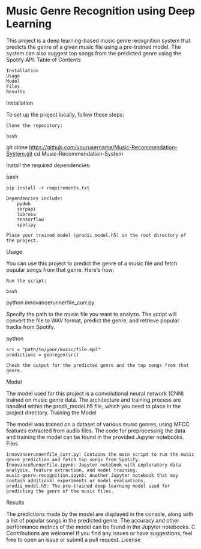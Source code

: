 <h1>Music Genre Recognition using Deep Learning</h1>

This project is a deep learning-based music genre recognition system that predicts the genre of a given music file using a pre-trained model. The system can also suggest top songs from the predicted genre using the Spotify API.
Table of Contents

    Installation
    Usage
    Model
    Files
    Results

Installation

To set up the project locally, follow these steps:

    Clone the repository:

    bash

git clone https://github.com/yourusername/Music-Recommendation-System.git
cd Music-Recommendation-System

Install the required dependencies:

bash

    pip install -r requirements.txt

    Dependencies include:
        pydub
        serpapi
        librosa
        tensorflow
        spotipy

    Place your trained model (prodii_model.h5) in the root directory of the project.

Usage

You can use this project to predict the genre of a music file and fetch popular songs from that genre. Here's how:

    Run the script:

    bash

python innovancerunnerfile_curr.py

Specify the path to the music file you want to analyze. The script will convert the file to WAV format, predict the genre, and retrieve popular tracks from Spotify.

python

    src = "path/to/your/music/file.mp3"
    predictions = genregen(src)

    Check the output for the predicted genre and the top songs from that genre.

Model

The model used for this project is a convolutional neural network (CNN) trained on music genre data. The architecture and training process are handled within the prodii_model.h5 file, which you need to place in the project directory.
Training the Model

The model was trained on a dataset of various music genres, using MFCC features extracted from audio files. The code for preprocessing the data and training the model can be found in the provided Jupyter notebooks.
Files

    innovancerunnerfile_curr.py: Contains the main script to run the music genre prediction and fetch top songs from Spotify.
    InnovanceRunnerFile.ipynb: Jupyter notebook with exploratory data analysis, feature extraction, and model training.
    music-genre-recognition.ipynb: Another Jupyter notebook that may contain additional experiments or model evaluations.
    prodii_model.h5: The pre-trained deep learning model used for predicting the genre of the music files.

Results

The predictions made by the model are displayed in the console, along with a list of popular songs in the predicted genre. The accuracy and other performance metrics of the model can be found in the Jupyter notebooks.
C
Contributions are welcome! If you find any issues or have suggestions, feel free to open an issue or submit a pull request.
License

